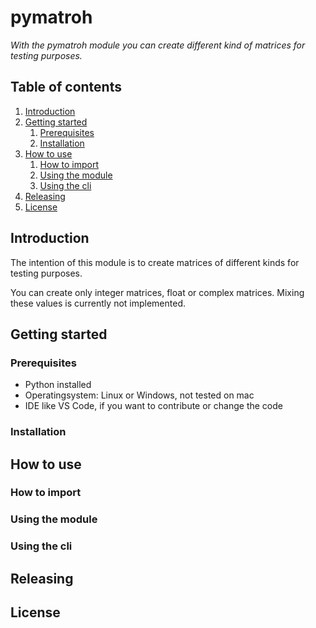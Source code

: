 # pymatroh

_With the pymatroh module you can create different kind of matrices for testing purposes._

## Table of contents

1. [Introduction](#introduction)
2. [Getting started](#getting-started)
    1. [Prerequisites](#prerequisites)
    2. [Installation](#installation)
3. [How to use](#how-to-use)
    1. [How to import](#how-to-import)
    2. [Using the module](#using-the-module)
    3. [Using the cli](#using-the-cli)
4. [Releasing](#releasing)
5. [License](/LICENSE)

## Introduction

The intention of this module is to create matrices of different kinds for testing purposes.

You can create only integer matrices, float or complex matrices. Mixing these values is currently not implemented.

## Getting started

### Prerequisites

- Python installed
- Operatingsystem: Linux or Windows, not tested on mac
- IDE like VS Code, if you want to contribute or change the code

### Installation

## How to use

### How to import

### Using the module

### Using the cli

## Releasing

## License